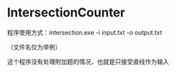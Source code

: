 # IntersectionCounter
程序使用方式：intersection.exe -i input.txt -o output.txt

（文件名仅为举例）

这个程序没有处理附加题的情况，也就是只接受直线作为输入
